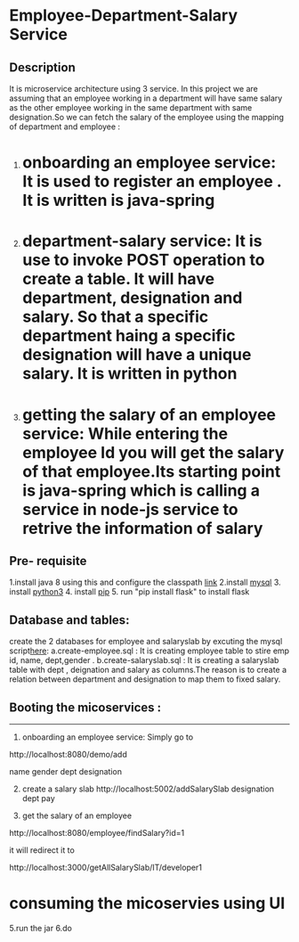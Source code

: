 
# Employee-Department-Salary Service
## Description
It is microservice architecture using 3 service. In this project we are assuming that an employee working in a department will have same salary as the other employee working in the same department with same designation.So we can fetch the salary of the employee using the mapping of department and employee :
1) # onboarding an employee service: It is used to register an employee . It is written is java-spring
2) # department-salary service: It is use to invoke POST operation to create a table. It will have department, designation and salary. So that a specific department haing a specific designation will have a unique salary. It is written in python
3) # getting the salary of an employee service: While entering the employee Id you will get the salary of that employee.Its starting point is java-spring which is calling a service in node-js service to retrive the information of salary


## Pre- requisite 
1.install java 8 using this and configure the classpath [link](http://www.oracle.com/technetwork/java/javase/downloads/jdk8-downloads-2133151.html)
2.install [mysql](https://dev.mysql.com/downloads/mysql/)
3. install [python3](https://www.python.org/downloads/)
4. install [pip](https://pip.pypa.io/en/stable/installing/)
5. run "pip install flask" to install flask 

## Database and tables:
create the 2 databases for employee and salaryslab by excuting the mysql script[here](https://github.com/satyamsah/microservice/tree/master/sqlscript):
a.create-employee.sql : It is creating employee table to stire emp id, name, dept,gender . 
b.create-salaryslab.sql : It is creating a salaryslab table with dept , deignation and salary as columns.The reason is to create a relation between department and designation to map them to fixed salary.


## Booting the micoservices :


--- 

1. onboarding an employee service: Simply go to 

http://localhost:8080/demo/add

name
gender
dept
designation

2. create a salary slab
http://localhost:5002/addSalarySlab
designation
dept
pay

3. get the salary of an employee


http://localhost:8080/employee/findSalary?id=1

it will redirect it to 

http://localhost:3000/getAllSalarySlab/IT/developer1

# consuming the micoservies using UI


5.run the jar 
6.do 
